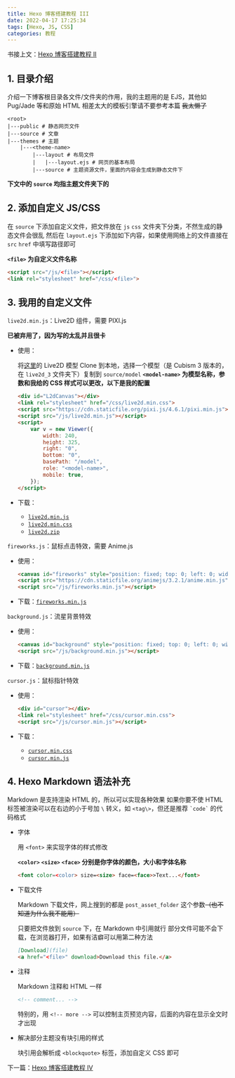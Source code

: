 ```yaml
---
title: Hexo 博客搭建教程 III
date: 2022-04-17 17:25:34
tags: [Hexo, JS, CSS]
categories: 教程
---
```


书接上文：[Hexo 博客搭建教程 II](/2022/04/17/hexo-blog-2)

<!-- more -->

## 1. 目录介绍

介绍一下博客根目录各文件/文件夹的作用，我的主题用的是 EJS，其他如 Pug/Jade 等和原始 HTML 相差太大的模板引擎请不要参考本篇 ~~我太懒了~~

```
<root>
|---public # 静态网页文件
|---source # 文章
|---themes # 主题
    |---<theme-name>
        |---layout # 布局文件
        |   |---layout.ejs # 网页的基本布局
        |---source # 主题资源文件，里面的内容会生成到静态文件下
```

**下文中的 `source` 均指主题文件夹下的**

## 2. 添加自定义 JS/CSS

在 `source` 下添加自定义文件，把文件放在 `js` `css` 文件夹下分类，不然生成的静态文件会很乱
然后在 `layout.ejs` 下添加如下内容，如果使用网络上的文件直接在 `src` `href` 中填写路径即可

**`<file>` 为自定义文件名称**

```html
<script src="/js/<file>"></script>
<link rel="stylesheet" href="/css/<file>">
```

## 3. 我用的自定义文件

`live2d.min.js`：Live2D 组件，需要 PIXI.js

**已被弃用了，因为写的太乱并且很卡**

-   使用：

    将[这里](https://github.com/imuncle/live2d)的 Live2D 模型 Clone 到本地，选择一个模型（是 Cubism 3 版本的，在 `live2d_3` 文件夹下）复制到 `source/model`
    **`<model-name>` 为模型名称，参数和我给的 CSS 样式可以更改，以下是我的配置**

    ```html
    <div id="L2dCanvas"></div>
    <link rel="stylesheet" href="/css/live2d.min.css">
    <script src="https://cdn.staticfile.org/pixi.js/4.6.1/pixi.min.js"></script>
    <script src="/js/live2d.min.js"></script>
    <script>
        var v = new Viewer({
            width: 240,
            height: 325,
            right: "0",
            bottom: "0",
            basePath: "/model",
            role: "<model-name>",
            mobile: true,
        });
    </script>
    ```

-   下载：
    -   [`live2d.min.js`](https://static-argvchs.netlify.app/js/live2d.min.js)
    -   [`live2d.min.css`](https://static-argvchs.netlify.app/css/live2d.min.css)
    -   [`live2d.zip`](https://static-argvchs.netlify.app/assets/model.zip)

`fireworks.js`：鼠标点击特效，需要 Anime.js

-   使用：

    ```html
    <canvas id="fireworks" style="position: fixed; top: 0; left: 0; width: 100vw; height: 100vh; pointer-events: none; z-index: 32767"></canvas>
    <script src="https://cdn.staticfile.org/animejs/3.2.1/anime.min.js"></script>
    <script src="/js/fireworks.min.js"></script>
    ```

-   下载：[`fireworks.min.js`](https://static-argvchs.netlify.app/js/fireworks.min.js)

`background.js`：流星背景特效

-   使用：

    ```html
    <canvas id="background" style="position: fixed; top: 0; left: 0; width: 100vw; height: 100vh; pointer-events: none; z-index: -1"></canvas>
    <script src="/js/background.min.js"></script>
    ```

-   下载：[`background.min.js`](https://static-argvchs.netlify.app/js/background.min.js)

`cursor.js`：鼠标指针特效

-   使用：

    ```html
    <div id="cursor"></div>
    <link rel="stylesheet" href="/css/cursor.min.css">
    <script src="/js/cursor.min.js"></script>
    ```

-   下载：
    -   [`cursor.min.css`](https://static-argvchs.netlify.app/css/cursor.min.css)
    -   [`cursor.min.js`](https://static-argvchs.netlify.app/js/cursor.min.js)

## 4. Hexo Markdown 语法补充

Markdown 是支持渲染 HTML 的，所以可以实现各种效果
如果你要不使 HTML 标签被渲染可以在右边的小于号加 `\` 转义，如 `<tag\>`，但还是推荐 `` `code` `` 的代码格式

-   字体

    用 `<font>` 来实现字体的样式修改

    **`<color>` `<size>` `<face>` 分别是你字体的颜色，大小和字体名称**

    ```markdown
    <font color=<color> size=<size> face=<face>>Text...</font>
    ```

-   下载文件

    Markdown 下载文件，网上搜到的都是 `post_asset_folder` 这个参数~~（也不知道为什么我不能用）~~

    只要把文件放到 `source` 下，在 Markdown 中引用就行
    部分文件可能不会下载，在浏览器打开，如果有洁癖可以用第二种方法

    ```markdown
    [Download](file)
    <a href="<file>" download>Download this file.</a>
    ```

-   注释

    Markdown 注释和 HTML 一样

    ```markdown
    <!-- comment... -->
    ```

    特别的，用 `<!-- more -->` 可以控制主页预览内容，后面的内容在显示全文时才出现

-   解决部分主题没有块引用的样式

    块引用会解析成 `<blockquote>` 标签，添加自定义 CSS 即可

下一篇：[Hexo 博客搭建教程 IV](/2022/04/17/hexo-blog-4)
